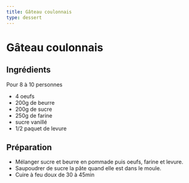 ```yaml
---
title: Gâteau coulonnais
type: dessert
---
```


# Gâteau coulonnais

<div class="ingredients" markdown="1">

## Ingrédients
 
Pour 8 à 10 personnes
 - 4 oeufs
 - 200g de beurre
 - 200g de sucre
 - 250g de farine
 - sucre vanillé
 - 1/2 paquet de levure

</div>

<div class="preparation" markdown="1">

## Préparation

 - Mélanger sucre et beurre en pommade puis oeufs, farine et levure.
 - Saupoudrer de sucre la pâte quand elle est dans le moule.
 - Cuire à feu doux de 30 à 45min

</div>
